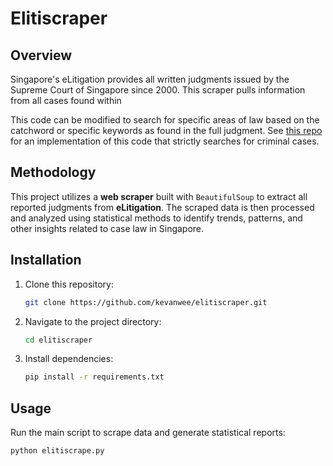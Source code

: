 # Elitiscraper
## Overview
Singapore's eLitigation provides all written judgments issued by the Supreme Court of Singapore since 2000. This scraper pulls information from all cases found within 

This code can be modified to search for specific areas of law based on the catchword or specific keywords as found in the full judgment. See <a href="https://github.com/kevanwee/crimewatch">this repo</a> for an implementation of this code that strictly searches for criminal cases.

## Methodology
This project utilizes a **web scraper** built with `BeautifulSoup` to extract all reported judgments from **eLitigation**. The scraped data is then processed and analyzed using statistical methods to identify trends, patterns, and other insights related to case law in Singapore. 

## Installation
1. Clone this repository:
   ```sh
   git clone https://github.com/kevanwee/elitiscraper.git
   ```
2. Navigate to the project directory:
   ```sh
   cd elitiscraper
   ```
3. Install dependencies:
   ```sh
   pip install -r requirements.txt
   ```

## Usage
Run the main script to scrape data and generate statistical reports:
```sh
python elitiscrape.py
```
